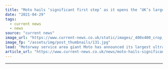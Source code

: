 ```yaml
---
title: "Moto hails ‘significant first step’ as it opens the ‘UK’s largest EV charging site’"
date: "2021-04-29"
tags: 
  - current news
  - news
source: "current news"
image_url: "https://www.current-news.co.uk/static/images/_400x400_crop_center-center/Moto-Rugby-site-credit-Moto.jpg"
image_fp: "/assets/img/post_thumbnails/131.jpg"
lead: "​Motorway service area giant Moto has announced its largest ultra-rapid charging site, which will open in Rugby tomorrow (30 April)."
article_url: "https://www.current-news.co.uk/news/moto-hails-significant-first-step-as-it-opens-the-uks-largest-ev-charging-site?utm_source=rss-feeds&utm_medium=rss&utm_campaign=rss"
---
```


---
